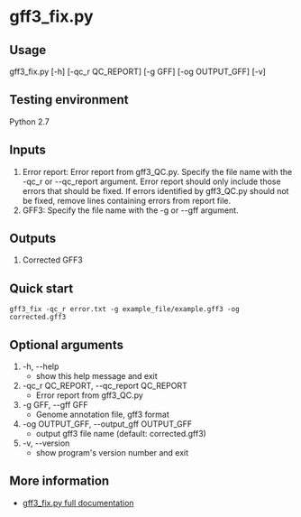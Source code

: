 # gff3_fix.py

## Usage 

gff3_fix.py [-h] [-qc_r QC_REPORT] [-g GFF] [-og OUTPUT_GFF] [-v]

## Testing environment

Python 2.7

## Inputs

1. Error report: Error report from gff3_QC.py. Specify the file name with the -qc_r or --qc_report argument. Error report should only include those errors that should be fixed. If errors identified by gff3_QC.py should not be fixed, remove lines containing errors from report file. 
2. GFF3: Specify the file name with the -g or --gff argument.


## Outputs
1. Corrected GFF3

## Quick start

`gff3_fix -qc_r error.txt -g example_file/example.gff3 -og corrected.gff3`

## Optional arguments

1.  -h, --help            
    - show this help message and exit
2.  -qc_r QC_REPORT, --qc_report QC_REPORT
    - Error report from gff3_QC.py
3.  -g GFF, --gff GFF
    - Genome annotation file, gff3 format
4.  -og OUTPUT_GFF, --output_gff OUTPUT_GFF
    - output gff3 file name (default: corrected.gff3)
5.  -v, --version         
    - show program's version number and exit

## More information

- [gff3_fix.py full documentation](gff3_fix.py-documentation.md)
